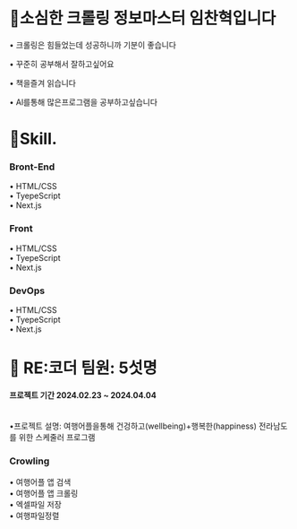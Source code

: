 <h1>🙂소심한 크롤링 정보마스터 임찬혁입니다</h1>

 • 크롤링은 힘들었는데 성공하니까 기분이 좋습니다 

 • 꾸준히 공부해서 잘하고싶어요

 • 책을즐겨 읽습니다

 • Al를통해 많은프로그램을 공부하고싶습니다



 
<h1>🎉Skill.</h1>

<h3>Bront-End</h3> 
• HTML/CSS
<br>
• TyepeScript
<br>
• Next.js
<br>

<h3>Front</h3>
• HTML/CSS
<br>
• TyepeScript
<br>
• Next.js

<h3>DevOps</h3>
• HTML/CSS
<br>
• TyepeScript
<br>
• Next.js


<h1>📎 RE:코더 팀원: 5섯명</h1> 
<h4>프로젝트 기간 2024.02.23 ~ 2024.04.04 </h4>
<br>
•프로젝트 설명: 여행어플을통해 건겅하고(wellbeing)+행복한(happiness) 전라남도를 위한 스케줄러 프로그램
<br>

<h3>Crowling</h3>
• 여행어플 앱 검색
<br>
• 여행어플 앱 크롤링
<br>
•  엑셀파일 저장
<br>
• 여행파일정렬



